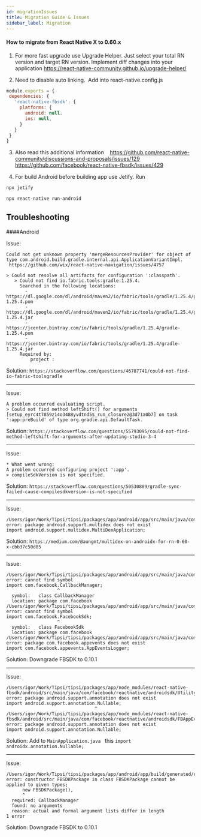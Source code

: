```yaml
---
id: migrationIssues
title: Migration Guide & Issues
sidebar_label: Migration
---
```


#### How to migrate from React Native X to 0.60.x

1. For more fast upgrade use Upgrade Helper.
Just select your total RN version and target RN version.
Implement diff changes into your application
https://react-native-community.github.io/upgrade-helper/

2. Need to disable auto linking.  Add into react-native.config.js  
```js
module.exports = {
 dependencies: {
   'react-native-fbsdk': {
     platforms: {
       android: null,
       ios: null,
     }
   }
 }
}
```

3. Also read this additional information   
https://github.com/react-native-community/discussions-and-proposals/issues/129
https://github.com/facebook/react-native-fbsdk/issues/429

4. For build Android before building app use Jetify. 
Run 
```bash
npx jetify
```
```bash
npx react-native run-android
```

## Troubleshooting 

####Android

Issue:
```
Could not get unknown property 'mergeResourcesProvider' for object of type com.android.build.gradle.internal.api.ApplicationVariantImpl.
 https://github.com/wix/react-native-navigation/issues/4757

> Could not resolve all artifacts for configuration ':classpath'.
   > Could not find io.fabric.tools:gradle:1.25.4.
     Searched in the following locations:
       - https://dl.google.com/dl/android/maven2/io/fabric/tools/gradle/1.25.4/gradle-1.25.4.pom
       - https://dl.google.com/dl/android/maven2/io/fabric/tools/gradle/1.25.4/gradle-1.25.4.jar
       - https://jcenter.bintray.com/io/fabric/tools/gradle/1.25.4/gradle-1.25.4.pom
       - https://jcenter.bintray.com/io/fabric/tools/gradle/1.25.4/gradle-1.25.4.jar
     Required by:
         project :
```

Solution: `https://stackoverflow.com/questions/46787741/could-not-find-io-fabric-toolsgradle`

---

Issue:
```
A problem occurred evaluating script.
> Could not find method leftShift() for arguments [setup_eyrc4t7859zi4o3488yvdtnd5$_run_closure2@3d71a0b7] on task ':app:preBuild' of type org.gradle.api.DefaultTask.
```
Solution: `https://stackoverflow.com/questions/55793095/could-not-find-method-leftshift-for-arguments-after-updating-studio-3-4`

---

Issue: 
```
* What went wrong:
A problem occurred configuring project ':app'.
> compileSdkVersion is not specified. 
```
Solution: `https://stackoverflow.com/questions/50530889/gradle-sync-failed-cause-compilesdkversion-is-not-specified`

---

Issue:
```
/Users/igor/Work/Tipsi/tipsi/packages/app/android/app/src/main/java/com/tipsi/MainApplication.java:10: error: package android.support.multidex does not exist
import android.support.multidex.MultiDexApplication;
```
Solution: `https://medium.com/@aungmt/multidex-on-androidx-for-rn-0-60-x-cbb37c50d85`

---

Issue: 
```
/Users/igor/Work/Tipsi/tipsi/packages/app/android/app/src/main/java/com/tipsi/MainApplication.java:11: error: cannot find symbol
import com.facebook.CallbackManager;
                   ^
  symbol:   class CallbackManager
  location: package com.facebook
/Users/igor/Work/Tipsi/tipsi/packages/app/android/app/src/main/java/com/tipsi/MainApplication.java:12: error: cannot find symbol
import com.facebook.FacebookSdk;
                   ^
  symbol:   class FacebookSdk
  location: package com.facebook
/Users/igor/Work/Tipsi/tipsi/packages/app/android/app/src/main/java/com/tipsi/MainApplication.java:13: error: package com.facebook.appevents does not exist
import com.facebook.appevents.AppEventsLogger;
```
Solution: Downgrade FBSDK to 0.10.1

---

Issue:
```
/Users/igor/Work/Tipsi/tipsi/packages/app/node_modules/react-native-fbsdk/android/src/main/java/com/facebook/reactnative/androidsdk/Utility.java:52: error: package android.support.annotation does not exist
import android.support.annotation.Nullable;
                                 ^
/Users/igor/Work/Tipsi/tipsi/packages/app/node_modules/react-native-fbsdk/android/src/main/java/com/facebook/reactnative/androidsdk/FBAppEventsLoggerModule.java:23: error: package android.support.annotation does not exist
import android.support.annotation.Nullable;
```
Solution: Add to `MainApplication.java ` this `import androidx.annotation.Nullable;`

---

Issue: 
```
/Users/igor/Work/Tipsi/tipsi/packages/app/android/app/build/generated/rncli/src/main/java/com/facebook/react/PackageList.java:70: error: constructor FBSDKPackage in class FBSDKPackage cannot be applied to given types;
      new FBSDKPackage(),
      ^
  required: CallbackManager
  found: no arguments
  reason: actual and formal argument lists differ in length
1 error
```
Solution: Downgrade FBSDK to 0.10.1

